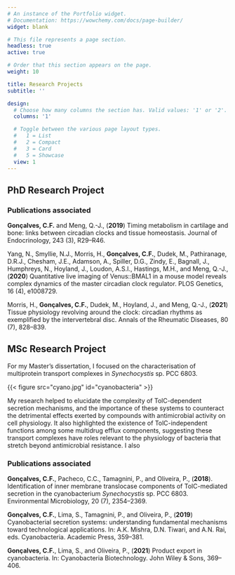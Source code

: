 ```yaml
---
# An instance of the Portfolio widget.
# Documentation: https://wowchemy.com/docs/page-builder/
widget: blank

# This file represents a page section.
headless: true
active: true

# Order that this section appears on the page.
weight: 10

title: Research Projects
subtitle: ''

design:
  # Choose how many columns the section has. Valid values: '1' or '2'.
  columns: '1'

  # Toggle between the various page layout types.
  #   1 = List
  #   2 = Compact
  #   3 = Card
  #   5 = Showcase
  view: 1
---
```


## **PhD Research Project**

### Publications associated

**Gonçalves, C.F.** and Meng, Q.-J., (**2019**) Timing metabolism in cartilage and bone: links between circadian clocks and tissue homeostasis. Journal of Endocrinology, 243 (3), R29–R46.

Yang, N., Smyllie, N.J., Morris, H., **Gonçalves, C.F.**, Dudek, M., Pathiranage, D.R.J., Chesham, J.E., Adamson, A., Spiller, D.G., Zindy, E., Bagnall, J., Humphreys, N., Hoyland, J., Loudon, A.S.I., Hastings, M.H., and Meng, Q.-J., (**2020**) Quantitative live imaging of Venus::BMAL1 in a mouse model reveals complex dynamics of the master circadian clock regulator. PLOS Genetics, 16 (4), e1008729.

Morris, H., **Gonçalves, C.F.**, Dudek, M., Hoyland, J., and Meng, Q.-J., (**2021**) Tissue physiology revolving around the clock: circadian rhythms as exemplified by the intervertebral disc. Annals of the Rheumatic Diseases, 80 (7), 828–839.

## **MSc Research Project**

For my Master’s dissertation, I focused on the characterisation of multiprotein transport complexes in _Synechocystis_ sp. PCC 6803.

{{< figure src="cyano.jpg" id="cyanobacteria" >}}

My research helped to elucidate the complexity of TolC-dependent secretion mechanisms, and the importance of these systems to counteract the detrimental effects exerted by compounds with antimicrobial activity on cell physiology. It also highlighted the existence of TolC-independent functions among some multidrug efflux components, suggesting these transport complexes have roles relevant to the physiology of bacteria that stretch beyond antimicrobial resistance.
I also

### Publications associated

**Gonçalves, C.F.**, Pacheco, C.C., Tamagnini, P., and Oliveira, P., (**2018**). Identification of inner membrane translocase components of TolC-mediated secretion in the cyanobacterium _Synechocystis_ sp. PCC 6803. Environmental Microbiology, 20 (7), 2354–2369.

**Gonçalves, C.F.**, Lima, S., Tamagnini, P., and Oliveira, P., (**2019**) Cyanobacterial secretion systems: understanding fundamental mechanisms toward technological applications. In: A.K. Mishra, D.N. Tiwari, and A.N. Rai, eds. Cyanobacteria. Academic Press, 359–381.

**Gonçalves, C.F.**, Lima, S., and Oliveira, P., (**2021**) Product export in cyanobacteria. In: Cyanobacteria Biotechnology. John Wiley & Sons, 369–406.
